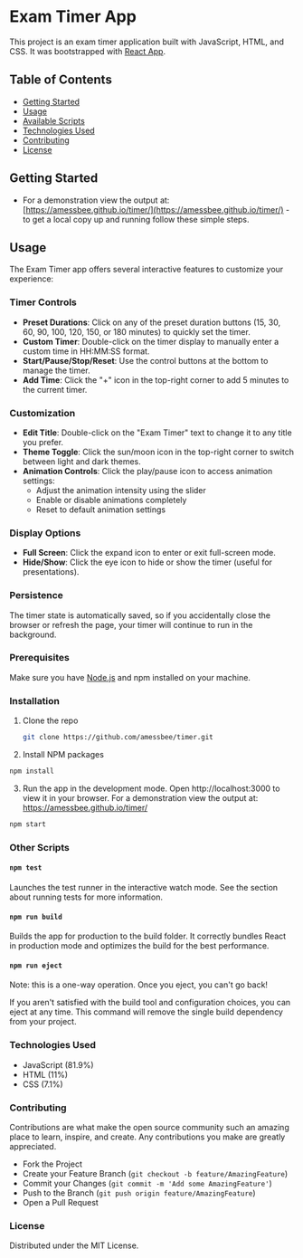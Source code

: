 # Exam Timer App

This project is an exam timer application built with JavaScript, HTML, and CSS. It was bootstrapped with [React App](https://github.com/facebook/create-react-app).

## Table of Contents

- [Getting Started](#getting-started)
- [Usage](#usage)
- [Available Scripts](#available-scripts)
- [Technologies Used](#technologies-used)
- [Contributing](#contributing)
- [License](#license)

## Getting Started

- For a demonstration view the output at: [https://amessbee.github.io/timer/](https://amessbee.github.io/timer/) 
-to get a local copy up and running follow these simple steps.

## Usage

The Exam Timer app offers several interactive features to customize your experience:

### Timer Controls

- **Preset Durations**: Click on any of the preset duration buttons (15, 30, 60, 90, 100, 120, 150, or 180 minutes) to quickly set the timer.
- **Custom Timer**: Double-click on the timer display to manually enter a custom time in HH:MM:SS format.
- **Start/Pause/Stop/Reset**: Use the control buttons at the bottom to manage the timer.
- **Add Time**: Click the "+" icon in the top-right corner to add 5 minutes to the current timer.

### Customization

- **Edit Title**: Double-click on the "Exam Timer" text to change it to any title you prefer.
- **Theme Toggle**: Click the sun/moon icon in the top-right corner to switch between light and dark themes.
- **Animation Controls**: Click the play/pause icon to access animation settings:
  - Adjust the animation intensity using the slider
  - Enable or disable animations completely
  - Reset to default animation settings

### Display Options

- **Full Screen**: Click the expand icon to enter or exit full-screen mode.
- **Hide/Show**: Click the eye icon to hide or show the timer (useful for presentations).

### Persistence

The timer state is automatically saved, so if you accidentally close the browser or refresh the page, your timer will continue to run in the background.

### Prerequisites

Make sure you have [Node.js](https://nodejs.org/) and npm installed on your machine.

### Installation

1. Clone the repo
   ```sh
   git clone https://github.com/amessbee/timer.git
   ```
2. Install NPM packages
```sh
npm install
```
3. Run the app in the development mode. Open http://localhost:3000 to view it in your browser. For a demonstration view the output at: https://amessbee.github.io/timer/

```sh
npm start
```

### Other Scripts

#### `npm test`

Launches the test runner in the interactive watch mode.
See the section about running tests for more information.

#### `npm run build`

Builds the app for production to the build folder.
It correctly bundles React in production mode and optimizes the
build for the best performance.

#### `npm run eject`

Note: this is a one-way operation. Once you eject, you can't go back!

If you aren't satisfied with the build tool and configuration choices, you can eject at any time. This command will remove the single build dependency from your project.

### Technologies Used

- JavaScript (81.9%)
- HTML (11%)
- CSS (7.1%)

### Contributing

Contributions are what make the open source community such an amazing place to learn, inspire, and create. Any contributions you make are greatly appreciated.

- Fork the Project
- Create your Feature Branch (`git checkout -b feature/AmazingFeature`)
- Commit your Changes (`git commit -m 'Add some AmazingFeature'`)
- Push to the Branch (`git push origin feature/AmazingFeature`)
- Open a Pull Request

### License

Distributed under the MIT License.
